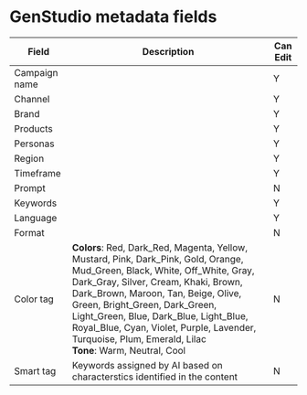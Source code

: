 # GenStudio metadata fields

| Field         | Description | Can Edit |
| ------------- | ----------- | -------- |
| Campaign name |  | Y |
| Channel       |  | Y |
| Brand         |  | Y |
| Products      |  | Y |
| Personas      |  | Y |
| Region        |  | Y |
| Timeframe     |  | Y |
| Prompt        |  | N |
| Keywords      |  | Y |
| Language      |  | Y |
| Format        |  | N |
| Color tag     | **Colors**: Red, Dark_Red, Magenta, Yellow, Mustard, Pink, Dark_Pink, Gold, Orange, Mud_Green, Black, White, Off_White, Gray, Dark_Gray, Silver, Cream, Khaki, Brown, Dark_Brown, Maroon, Tan, Beige, Olive, Green, Bright_Green, Dark_Green, Light_Green, Blue, Dark_Blue, Light_Blue, Royal_Blue, Cyan, Violet, Purple, Lavender, Turquoise, Plum, Emerald, Lilac<br>**Tone**: Warm, Neutral, Cool | N |
| Smart tag     | Keywords assigned by AI based on characterstics identified in the content | N |

<!--
Description should include any defaults or ranges.
Not sure which metadata they will restrict from edit. Do we need to distinguish changes made during creation process or AFTER the content creation and approval. Obviously data assigned by machine is not editable.
-->
